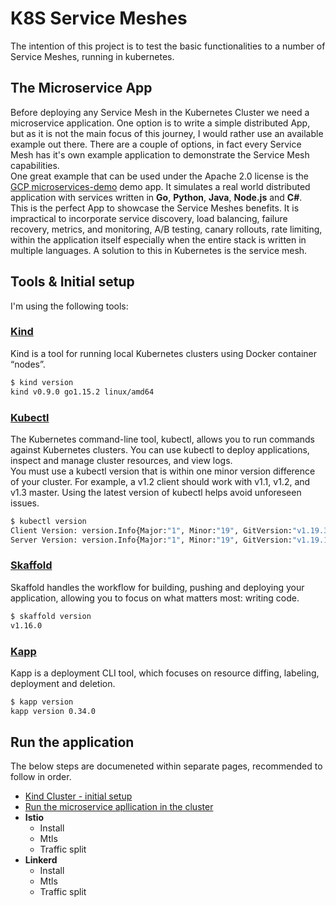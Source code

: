 # K8S Service Meshes

The intention of this project is to test the basic functionalities to a number of Service Meshes, running in kubernetes.

## The Microservice App

Before deploying any Service Mesh in the Kubernetes Cluster we need a microservice application. One option is to write a simple distributed App, but as it is not the main focus of this journey, I would rather use an available example out there. There are  a couple of options, in fact every Service Mesh has it's own example application to demonstrate the Service Mesh capabilities.  
One great example that can be used under the Apache 2.0 license is the [GCP microservices-demo](https://github.com/GoogleCloudPlatform/microservices-demo) demo app. It simulates a real world distributed application with services written in **Go**, **Python**, **Java**, **Node.js** and **C#**.  
This is the perfect App to showcase the Service Meshes benefits. It is impractical to incorporate service discovery, load balancing, failure recovery, metrics, and monitoring, A/B testing, canary rollouts, rate limiting, within the application itself especially when the entire stack is written in multiple languages. A solution to this in Kubernetes is the service mesh.  

## Tools & Initial setup

I'm using the following tools:

### [Kind](https://kind.sigs.k8s.io/)

Kind is a tool for running local Kubernetes clusters using Docker container “nodes”.  

```bash
$ kind version
kind v0.9.0 go1.15.2 linux/amd64
```

### [Kubectl](https://kubernetes.io/docs/tasks/tools/install-kubectl/)

The Kubernetes command-line tool, kubectl, allows you to run commands against Kubernetes clusters. You can use kubectl to deploy applications, inspect and manage cluster resources, and view logs.  
You must use a kubectl version that is within one minor version difference of your cluster. For example, a v1.2 client should work with v1.1, v1.2, and v1.3 master. Using the latest version of kubectl helps avoid unforeseen issues.  

```bash
$ kubectl version
Client Version: version.Info{Major:"1", Minor:"19", GitVersion:"v1.19.3", GitCommit:"1e11e4a2108024935ecfcb2912226cedeafd99df", GitTreeState:"clean", BuildDate:"2020-10-14T12:50:19Z", GoVersion:"go1.15.2", Compiler:"gc", Platform:"linux/amd64"}
Server Version: version.Info{Major:"1", Minor:"19", GitVersion:"v1.19.1", GitCommit:"206bcadf021e76c27513500ca24182692aabd17e", GitTreeState:"clean", BuildDate:"2020-09-14T07:30:52Z", GoVersion:"go1.15", Compiler:"gc", Platform:"linux/amd64"}
```

### [Skaffold](https://skaffold.dev/)

Skaffold handles the workflow for building, pushing and deploying your application, allowing you to focus on what matters most: writing code.

```bash
$ skaffold version
v1.16.0
```

### [Kapp](https://github.com/k14s/kapp)

Kapp is a deployment CLI tool, which focuses on resource diffing, labeling, deployment and deletion.

```bash
$ kapp version
kapp version 0.34.0
```

## Run the application

The below steps are documeneted within separate pages, recommended to follow in order.

* [Kind Cluster - initial setup](./setup-kind/README.md)
* [Run the microservice apllication in the cluster](Run_the_App.md)
* **Istio**
  * Install
  * Mtls
  * Traffic split
* **Linkerd**
  * Install
  * Mtls
  * Traffic split
